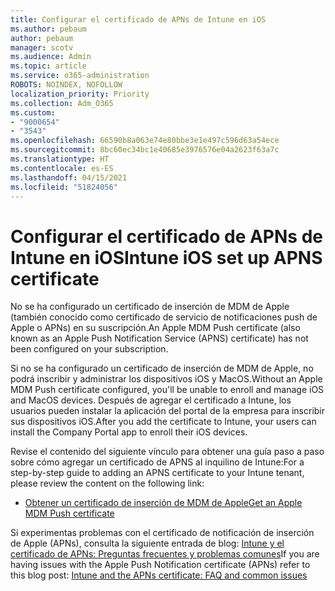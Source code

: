 ```yaml
---
title: Configurar el certificado de APNs de Intune en iOS
ms.author: pebaum
author: pebaum
manager: scotv
ms.audience: Admin
ms.topic: article
ms.service: o365-administration
ROBOTS: NOINDEX, NOFOLLOW
localization_priority: Priority
ms.collection: Adm_O365
ms.custom:
- "9000654"
- "3543"
ms.openlocfilehash: 66590b8a063e74e80bbe3e1e497c596d63a54ece
ms.sourcegitcommit: 8bc60ec34bc1e40685e3976576e04a2623f63a7c
ms.translationtype: HT
ms.contentlocale: es-ES
ms.lasthandoff: 04/15/2021
ms.locfileid: "51824056"
---
```

# <a name="intune-ios-set-up-apns-certificate"></a><span data-ttu-id="46b68-102">Configurar el certificado de APNs de Intune en iOS</span><span class="sxs-lookup"><span data-stu-id="46b68-102">Intune iOS set up APNS certificate</span></span>

<span data-ttu-id="46b68-103">No se ha configurado un certificado de inserción de MDM de Apple (también conocido como certificado de servicio de notificaciones push de Apple o APNs) en su suscripción.</span><span class="sxs-lookup"><span data-stu-id="46b68-103">An Apple MDM Push certificate (also known as an Apple Push Notification Service (APNS) certificate) has not been configured on your subscription.</span></span>

<span data-ttu-id="46b68-104">Si no se ha configurado un certificado de inserción de MDM de Apple, no podrá inscribir y administrar los dispositivos iOS y MacOS.</span><span class="sxs-lookup"><span data-stu-id="46b68-104">Without an Apple MDM Push certificate configured, you'll be unable to enroll and manage iOS and MacOS devices.</span></span> <span data-ttu-id="46b68-105">Después de agregar el certificado a Intune, los usuarios pueden instalar la aplicación del portal de la empresa para inscribir sus dispositivos iOS.</span><span class="sxs-lookup"><span data-stu-id="46b68-105">After you add the certificate to Intune, your users can install the Company Portal app to enroll their iOS devices.</span></span>

<span data-ttu-id="46b68-106">Revise el contenido del siguiente vínculo para obtener una guía paso a paso sobre cómo agregar un certificado de APNS al inquilino de Intune:</span><span class="sxs-lookup"><span data-stu-id="46b68-106">For a step-by-step guide to adding an APNS certificate to your Intune tenant, please review the content on the following link:</span></span>

- [<span data-ttu-id="46b68-107">Obtener un certificado de inserción de MDM de Apple</span><span class="sxs-lookup"><span data-stu-id="46b68-107">Get an Apple MDM Push certificate</span></span>](https://docs.microsoft.com/mem/intune/enrollment/apple-mdm-push-certificate-get)

<span data-ttu-id="46b68-108">Si experimentas problemas con el certificado de notificación de inserción de Apple (APNs), consulta la siguiente entrada de blog: [Intune y el certificado de APNs: Preguntas frecuentes y problemas comunes](https://techcommunity.microsoft.com/t5/Intune-Customer-Success/Intune-and-the-APNs-certificate-FAQ-and-common-issues/ba-p/280121)</span><span class="sxs-lookup"><span data-stu-id="46b68-108">If you are having issues with the Apple Push Notification certificate (APNs) refer to this blog post: [Intune and the APNs certificate: FAQ and common issues](https://techcommunity.microsoft.com/t5/Intune-Customer-Success/Intune-and-the-APNs-certificate-FAQ-and-common-issues/ba-p/280121)</span></span>
